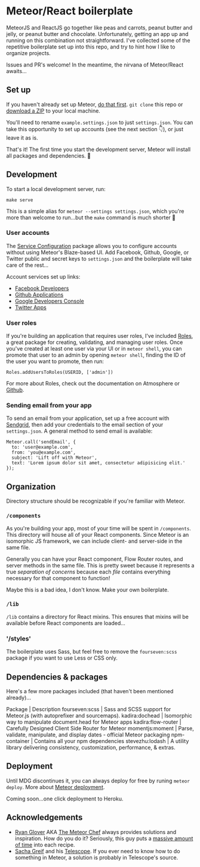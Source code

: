 # Meteor/React boilerplate

MeteorJS and ReactJS go together like peas and carrots, peanut butter and jelly, or peanut butter and chocolate. Unfortunately, getting an app up and running on this combination not straightforward. I've collected some of the repetitive boilerplate set up into this repo, and try to hint how I like to organize projects.

Issues and PR's welcome! In the meantime, the nirvana of Meteor/React awaits...

## Set up

If you haven't already set up Meteor, [do that first](https://www.meteor.com/install). `git clone` this repo or [download a ZIP](https://github.com/andrewliebchen/meteor-react-boilerplate/archive/master.zip) to your local machine.

You'll need to rename `example.settings.json` to just `settings.json`. You can take this opportunity to set up accounts (see the next section 👇), or just leave it as is.

That's it! The first time you start the development server, Meteor will install all packages and dependencies. 🌟

## Development

To start a local development server, run:

```
make serve
```

This is a simple alias for `meteor --settings settings.json`, which you're more than welcome to run...but the `make` command is much shorter 💁

### User accounts

The [Service Configuration](https://atmospherejs.com/meteor/service-configuration) package allows you to configure accounts without using Meteor's Blaze-based UI. Add Facebook, Github, Google, or Twitter public and secret keys to `settings.json` and the boilerplate will take care of the rest...

Account services set up links:
* [Facebook Developers](https://developers.facebook.com/apps/)
* [Github Applications](https://github.com/settings/applications)
* [Google Developers Console](https://console.developers.google.com/)
* [Twitter Apps](https://apps.twitter.com/)

### User roles

If you're building an application that requires user roles, I've included [Roles](https://atmospherejs.com/alanning/roles), a great package for creating, validating, and managing user roles. Once you've created at least one user via your UI or in `meteor shell`, you can promote that user to an admin by opening `meteor shell`, finding the ID of the user you want to promote, then run:

```
Roles.addUsersToRoles(USERID, ['admin'])
```

For more about Roles, check out the documentation on Atmosphere or [Github](https://github.com/alanning/meteor-roles/).

### Sending email from your app

To send an email from your application, set up a free account with [Sendgrid](https://sendgrid.com/), then add your credentials to the email section of your `settings.json`. A general method to send email is available:

```
Meteor.call('sendEmail', {
  to: 'user@example.com',
  from: 'you@example.com',
  subject: 'Lift off with Meteor',
  text: 'Lorem ipsum dolor sit amet, consectetur adipisicing elit.'
});
```

## Organization

Directory structure should be recognizable if you're familiar with Meteor.

### `/components`

As you're building your app, most of your time will be spent in `/components`. This directory will house all of your React components. Since Meteor is an isomorphic JS framework, we can include client- and server-side in the same file.

Generally you can have your React component, Flow Router routes, and server methods in the same file. This is pretty sweet because it represents a true _separation of concerns_ because each _file_ contains everything necessary for that component to function!

Maybe this is a bad idea, I don't know. Make your own boilerplate.

### `/lib`

`/lib` contains a directory for React mixins. This ensures that mixins will be available before React components are loaded...

### '/styles'

The boilerplate uses Sass, but feel free to remove the `fourseven:scss` package if you want to use Less or CSS only.

## Dependencies & packages

Here's a few more packages included (that haven't been mentioned already)...

Package | Description
fourseven:scss | Sass and SCSS support for Meteor.js (with autoprefixer and sourcemaps).
kadira:dochead | Isomorphic way to manipulate document.head for Meteor apps
kadira:flow-router | Carefully Designed Client Side Router for Meteor
momentjs:moment | Parse, validate, manipulate, and display dates - official Meteor packaging
npm-container | Contains all your npm dependencies
stevezhu:lodash | A utility library delivering consistency, customization, performance, & extras.

## Deployment

Until MDG discontinues it, you can always deploy for free by runing `meteor deploy`. More about [Meteor deployment](http://guide.meteor.com/deployment.html).

Coming soon...one click deployment to Heroku.

## Acknowledgements

* [Ryan Glover](https://twitter.com/rglover) AKA [The Meteor Chef](https://themeteorchef.com/) always provides solutions and inspiration. How do you do it? Seriously, this guy puts a [massive amount of time](https://docs.google.com/spreadsheets/d/1aSwgJRngLpx-anWAzuG7s_hqcjMwlnLdLNJyYhzH4eY/edit#gid=0) into each recipe.
* [Sacha Greif](http://sachagreif.com/) and his [Telescope](https://github.com/TelescopeJS/Telescope). If you ever need to know how to do something in Meteor, a solution is probably in Telescope's source.
